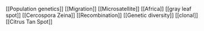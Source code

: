 [[Population genetics]]
[[Migration]]
[[Microsatellite]]
[[Africa]]
[[gray leaf spot]]
[[Cercospora Zeina]]
[[Recombination]]
[[Genetic diversity]]
[[clonal]]
[[Citrus Tan Spot]]
